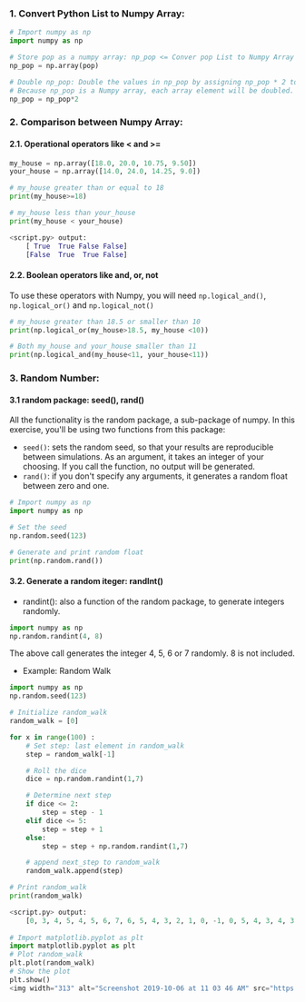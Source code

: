 ### 1. Convert Python List to Numpy Array:


```Python
# Import numpy as np
import numpy as np

# Store pop as a numpy array: np_pop <= Conver pop List to Numpy Array
np_pop = np.array(pop)

# Double np_pop: Double the values in np_pop by assigning np_pop * 2 to np_pop again. 
# Because np_pop is a Numpy array, each array element will be doubled.
np_pop = np_pop*2
```

### 2. Comparison between Numpy Array:
#### 2.1. Operational operators like < and >=

```Python
my_house = np.array([18.0, 20.0, 10.75, 9.50])
your_house = np.array([14.0, 24.0, 14.25, 9.0])

# my_house greater than or equal to 18
print(my_house>=18)

# my_house less than your_house
print(my_house < your_house)

<script.py> output:
    [ True  True False False]
    [False  True  True False]
```

#### 2.2. Boolean operators like and, or, not

To use these operators with Numpy, you will need `np.logical_and()`, `np.logical_or()` and `np.logical_not()`

```Python
# my_house greater than 18.5 or smaller than 10
print(np.logical_or(my_house>18.5, my_house <10))

# Both my_house and your_house smaller than 11
print(np.logical_and(my_house<11, your_house<11))
```
### 3. Random Number:
#### 3.1 random package: seed(), rand()
All the functionality is the random package, a sub-package of numpy. In this exercise, you'll be using two functions from this package:

* `seed()`: sets the random seed, so that your results are reproducible between simulations. As an argument, it takes an integer of your choosing. If you call the function, no output will be generated.
* `rand()`: if you don't specify any arguments, it generates a random float between zero and one.

```Python
# Import numpy as np
import numpy as np

# Set the seed
np.random.seed(123)

# Generate and print random float
print(np.random.rand())
```

#### 3.2. Generate a random iteger: randInt()
* randint(): also a function of the random package, to generate integers randomly. 
```Python
import numpy as np
np.random.randint(4, 8)
```
The above call generates the integer 4, 5, 6 or 7 randomly. 8 is not included.

* Example: Random Walk
```Python
import numpy as np
np.random.seed(123)

# Initialize random_walk
random_walk = [0]

for x in range(100) :
    # Set step: last element in random_walk
    step = random_walk[-1]

    # Roll the dice
    dice = np.random.randint(1,7)

    # Determine next step
    if dice <= 2:
        step = step - 1
    elif dice <= 5:
        step = step + 1
    else:
        step = step + np.random.randint(1,7)

    # append next_step to random_walk
    random_walk.append(step)

# Print random_walk
print(random_walk)

<script.py> output:
    [0, 3, 4, 5, 4, 5, 6, 7, 6, 5, 4, 3, 2, 1, 0, -1, 0, 5, 4, 3, 4, 3, 4, 5, 6, 7, 8, 7, 8, 7, 8, 9, 10, 11, 10, 14, 15, 14, 15, 14, 15, 16, 17, 18, 19, 20, 21, 24, 25, 26, 27, 32, 33, 37, 38, 37, 38, 39, 38, 39, 40, 42, 43, 44, 43, 42, 43, 44, 43, 42, 43, 44, 46, 45, 44, 45, 44, 45, 46, 47, 49, 48, 49, 50, 51, 52, 53, 52, 51, 52, 51, 52, 53, 52, 55, 56, 57, 58, 57, 58, 59]
    
# Import matplotlib.pyplot as plt
import matplotlib.pyplot as plt
# Plot random_walk
plt.plot(random_walk)
# Show the plot
plt.show()
<img width="313" alt="Screenshot 2019-10-06 at 11 03 46 AM" src="https://user-images.githubusercontent.com/47073386/66263654-082d4b00-e829-11e9-8e6e-5b9598ca9b45.png">

```
